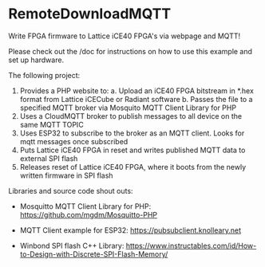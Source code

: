 # RemoteDownloadMQTT
Write FPGA firmware to Lattice iCE40 FPGA's via webpage and MQTT!

Please check out the /doc for instructions on how to use this example and set up hardware.

The following project:
1. Provides a PHP website to:
    a. Upload an iCE40 FPGA bitstream in *.hex format from Lattice iCECube or Radiant software
    b. Passes the file to a specified MQTT broker via Mosquito MQTT Client Library for PHP
2. Uses a CloudMQTT broker to publish messages to all device on the same MQTT TOPIC
3. Uses ESP32 to subscribe to the broker as an MQTT client.  Looks for mqtt messages once subscribed
4. Puts Lattice iCE40 FPGA in reset and writes published MQTT data to external SPI flash
5. Releases reset of Lattice iCE40 FPGA, where it boots from the newly written firmware in SPI flash

Libraries and source code shout outs:

- Mosquitto MQTT Client Library for PHP:
https://github.com/mgdm/Mosquitto-PHP

- MQTT Client example for ESP32:
https://pubsubclient.knolleary.net

- Winbond SPI flash C++ Library:
https://www.instructables.com/id/How-to-Design-with-Discrete-SPI-Flash-Memory/
        
